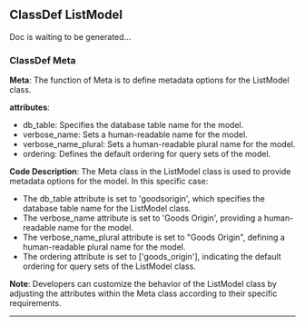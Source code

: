## ClassDef ListModel
Doc is waiting to be generated...
### ClassDef Meta
**Meta**: The function of Meta is to define metadata options for the ListModel class.

**attributes**:
- db_table: Specifies the database table name for the model.
- verbose_name: Sets a human-readable name for the model.
- verbose_name_plural: Sets a human-readable plural name for the model.
- ordering: Defines the default ordering for query sets of the model.

**Code Description**:
The Meta class in the ListModel class is used to provide metadata options for the model. In this specific case:
- The db_table attribute is set to 'goodsorigin', which specifies the database table name for the ListModel class.
- The verbose_name attribute is set to 'Goods Origin', providing a human-readable name for the model.
- The verbose_name_plural attribute is set to "Goods Origin", defining a human-readable plural name for the model.
- The ordering attribute is set to ['goods_origin'], indicating the default ordering for query sets of the ListModel class.

**Note**:
Developers can customize the behavior of the ListModel class by adjusting the attributes within the Meta class according to their specific requirements.
***
